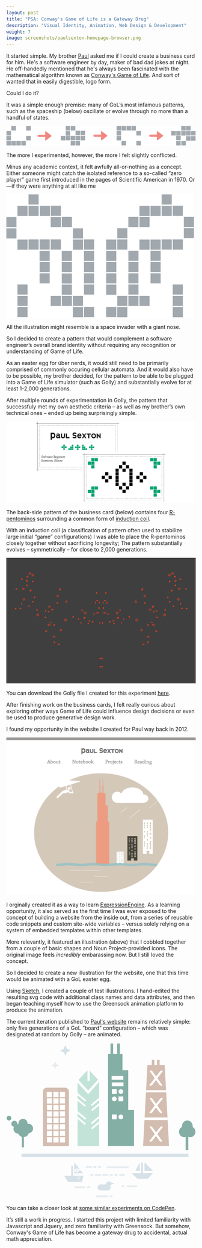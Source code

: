 ```yaml
---
layout: post
title: "PSA: Conway's Game of Life is a Gateway Drug"
description: "Visual Identity, Animation, Web Design & Development"
weight: 7
image: screenshots/paulsexton-homepage-browser.png
---
```

It started simple. My brother [Paul](http://psexton.net) asked me if I could create a business card for him. He's a software engineer by day, maker of bad dad jokes at night. He off-handedly mentioned that he's always been fascinated with the mathematical algorithm known as [Conway's Game of Life](http://conwaylife.com/wiki/Conway%27s_Game_of_Life). And sort of wanted that in easily digestible, logo form. 

Could I do it? 

It was a simple enough premise: many of GoL’s most infamous patterns, such as the spaceship (below) oscillate or evolve through no more than a handful of states.

![Illustration of Conway Game of Life Glider](/assets/img/conway-1.png)

The more I experimented, however, the more I felt slightly conflicted.

Minus any academic context, it felt awfully all-or-nothing as a concept. Either someone might catch the isolated reference to a so-called “zero player” game first introduced in the pages of Scientific American in 1970. Or—if they were anything at all like me

![Illustration of Conway Game of Life Automaton](/assets/img/conway-2.png)

All the illustration might resemble is a space invader with a giant nose.

So I decided to create a pattern that would complement a software engineer’s overall brand identity without requiring any recognition or understanding of Game of Life.

As an easter egg for über nerds, it would still need to be primarily comprised of commonly occuring cellular automata. And it would also have to be possible, my brother decided, for the pattern to be able to be plugged into a Game of Life simulator (such as Golly) and substantially evolve for at least 1-2,000 generations.

After multiple rounds of experimentation in Golly, the pattern that successfuly met my own aesthetic criteria – as well as my brother’s own technical ones – ended up being surprisingly simple.

![Illustration of Business Card](/assets/img/conway-businesscard.png)

The back-side pattern of the business card (below) contains four [R-pentominos](http://conwaylife.com/w/index.php?title=R-pentomino) surrounding a common form of [induction coil](http://conwaylife.com/wiki/Induction_coil).

With an induction coil (a classification of pattern often used to stabilize large initial “game” configurations) I was able to place the R-pentominos closely together without sacrificing longevity; The pattern substantially evolves – symmetrically – for close to 2,000 generations.

![Screenshot from Golly](/assets/img/golly-still.png)

You can download the Golly file I created for this experiment [here](http://tinykitelab.com/assets/gol-businesscard.rle).

After finishing work on the business cards, I felt really curious about exploring other ways Game of Life could influence design decisions or even be used to produce generative design work.

I found my opportunity in the website I created for Paul way back in 2012.

![Screenshot of Old Illustration](/assets/img/oldwebsite.png)

I orginally created it as a way to learn [ExpressionEngine](https://ellislab.com/expressionengine). As a learning opportunity, it also served as the first time I was ever exposed to the concept of building a website from the inside out, from a series of reusable code snippets and custom site-wide variables – versus solely relying on a system of embedded templates within other templates.

More relevantly, it featured an illustration (above) that I cobbled together from a couple of basic shapes and Noun Project-provided icons. The original image feels _incredibly_ embarassing now. But I still loved the concept.

So I decided to create a new illustration for the website, one that this time would be animated with a GoL easter egg.

Using [Sketch](https://www.sketchapp.com/), I created a couple of test illustrations. I hand-edited the resulting svg code with additional class names and data attributes, and then began teaching myself how to use the Greensock animation platform to produce the animation.

The current iteration published to [Paul's website](http://psexton.net) remains relatively simple: only five generations of a GoL “board” configuration – which was designated at random by Golly – are animated.

<svg class="animation" xmlns="http://www.w3.org/2000/svg" xmlns:xlink="http://www.w3.org/1999/xlink" viewBox="0 0 438 360">
  <defs>
    <ellipse id="path-1" cx="30.8635392" cy="19.3007916" rx="4.5" ry="4.5" />
    <mask id="mask-2" x="0" y="0" width="9" height="9" fill="#fff">
      <use xlink:href="#path-1" />
    </mask>
  </defs>
  <g fill="none" fill-rule="evenodd">
    <g class="stars">
      <path class="Star1" fill="#D6E1E8" d="M136.618 30.585l3.292-8.733 9.026-3.517-8.54-4.506-3.96-8.25-4.202 8.73-8.298 4.303 9.426 3.717 3.256 8.248" />
      <path class="Star2" fill="#E7ECF0" d="M113.213 60.688l2.37-5.94 6.5-2.39-6.15-3.065-2.85-5.605-3.027 5.937-5.974 2.928 6.787 2.527 2.34 5.608" />
    </g>
    <g class="tree1" transform="translate(.5 168)" fill="#84AEA5">
      <path class="trunk" d="M35.166 43.84h5v30h-5z" />
      <circle id="foliage" cx="39.0683617" cy="37.0382118" r="13" />
      <ellipse class="foliage" cx="38.0598421" cy="18.3982702" rx="10.5" ry="10.5" />
      <ellipse class="foliage" cx="50.3948271" cy="30.2452058" rx="11" ry="11" />
      <ellipse class="foliage" cx="27.0919663" cy="31.0214532" rx="11" ry="11" />
      <ellipse class="foliage" cx="18.0683617" cy="19.2452058" rx="7" ry="7" />
      <ellipse class="foliage_animated" cx="5.64587214" cy="6.21733856" rx="5.5" ry="5.5" />
    </g>
    <g class="tree2" fill="#84AEA5">
      <path class="trunk" d="M414.874 248.157h6v-34h-6" />
      <path d="M423.415 205.8c0 6.904-5.373 12.5-12 12.5s-12-5.596-12-12.5c0-6.902 5.373-12.5 12-12.5s12 5.598 12 12.5z" id="foliage" />
      <path d="M425.438 193.3c6.627 0 12 5.598 12 12.5 0 6.904-5.373 12.5-12 12.5s-12-5.596-12-12.5c0-6.902 5.373-12.5 12-12.5" id="foliage" />
      <path d="M418.712 179.755c6.903 0 12.5 6.044 12.5 13.5s-5.597 13.5-12.5 13.5c-6.904 0-12.5-6.044-12.5-13.5s5.596-13.5 12.5-13.5" id="foliage" />
    </g>
    <g class="sqbuilding">
      <path d="M84.714 112.866c0-4.97 4.03-9.002 9-9.002h42.002c4.97 0 9 4.022 9 9.002v125.998H84.713V112.866z" id="structure" fill="#D3BDB0" />
      <g class="sqwGroup" fill="#FFF">
        <path class="w" data-index="1" d="M108.865 218.497h12v12h-12z" />
        <path class="w" data-index="2" d="M93.88 218.417h12v12h-12z" />
        <path class="w" data-index="3" d="M123.85 203.33h12v12h-12z" />
        <path class="w" data-index="4" d="M108.865 203.692h12v12h-12z" />
        <path class="w" data-index="5" d="M93.88 203.61h12v12h-12z" />
        <path class="w" data-index="6" d="M123.85 188.364h12v12h-12z" />
        <path class="w" data-index="7" d="M108.865 188.726h12v12h-12z" />
        <path class="w" data-index="8" d="M93.88 188.645h12v12h-12z" />
        <path class="w" data-index="9" d="M123.85 173.197h12v12h-12z" />
        <path class="w" data-index="10" d="M108.865 173.558h12v12h-12z" />
        <path class="w" data-index="11" d="M93.88 173.478h12v12h-12z" />
        <path class="w" data-index="12" d="M123.85 158.392h12v12h-12z" />
        <path class="w" data-index="13" d="M108.865 158.753h12v12h-12z" />
        <path class="w" data-index="14" d="M93.88 158.673h12v12h-12z" />
        <path class="w" data-index="15" d="M123.85 143.426h12v12h-12z" />
        <path class="w" data-index="16" d="M108.865 143.787h12v12h-12z" />
        <path class="w" data-index="17" d="M93.88 143.707h12v12h-12z" />
        <path class="w" data-index="18" d="M123.7 128.26h12v12h-12z" />
        <path class="w" data-index="19" d="M108.713 128.62h12v12h-12z" />
        <path class="w" data-index="20" d="M93.726 128.54h12v12h-12z" />
        <path class="w" data-index="21" d="M108.665 113.687h12v12h-12z" />
        <path class="w" data-index="22" d="M123.85 113.687h12v12h-12z" />
        <path class="w" data-index="23" d="M123.85 218.458h12v12h-12z" />
        <path class="w" data-index="24" d="M93.478 113.687h12v12h-12z" />
      </g>
    </g>
    <g class="hancock">
      <path class="structure" fill="#D3BDB0" d="M326.352 51.64h40l10 187h-60" />
      <path class="detail" fill="#FFF" d="M319.71 172.634h53v6h-53m3.127-68.842h47v5h-47z" />
      <g class="xGroup" fill="#FFF">
        <path d="M333.23 193.094c1.656 0 3.78 1.087 4.75 2.438l22.14 30.79c.97 1.345.415 2.436-1.242 2.436h-.18c-1.655 0-3.772-1.097-4.73-2.45l-21.766-30.762c-.958-1.354-.398-2.452 1.264-2.452h-.236z" id="detail" />
        <path d="M360.31 193.182c-1.657 0-3.827 1.064-4.843 2.375l-23.905 30.825c-1.017 1.312-.507 2.376 1.158 2.376h.295c1.657 0 3.816-1.065 4.82-2.376l23.62-30.825c1.006-1.312.482-2.375-1.18-2.375h.035z" id="detail" />
      </g>
      <g class="xGroup" fill="#FFF">
        <path d="M333.23 127.196c1.656 0 3.78 1.087 4.75 2.437l22.14 30.79c.97 1.346.415 2.437-1.242 2.437h-.18c-1.655 0-3.772-1.097-4.73-2.45l-21.766-30.762c-.958-1.354-.398-2.452 1.264-2.452h-.236z" id="Path-7" />
        <path d="M360.31 127.283c-1.657 0-3.827 1.065-4.843 2.376l-23.905 30.82c-1.017 1.31-.507 2.372 1.158 2.372h.295c1.657 0 3.816-1.066 4.82-2.377l23.62-30.825c1.006-1.312.482-2.376-1.18-2.376h.035z" id="Path-7" />
      </g>
      <g class="xGroup" fill="#FFF">
        <path d="M333.23 63.79c1.656 0 3.78 1.088 4.75 2.438l22.14 30.79c.97 1.346.415 2.437-1.242 2.437h-.18c-1.655 0-3.772-1.097-4.73-2.45L332.202 66.24c-.958-1.353-.398-2.45 1.264-2.45h-.236z" id="Path-7" />
        <path d="M360.31 63.878c-1.657 0-3.827 1.065-4.843 2.376L331.562 97.08c-1.017 1.31-.507 2.375 1.158 2.375h.295c1.657 0 3.816-1.065 4.82-2.376l23.62-30.83c1.006-1.31.482-2.38-1.18-2.38h.035z" id="Path-7" />
      </g>
      <path class="detail" fill="#D3BDB0" d="M336.498 39.16h6v13h-6m12.068-13h6v13h-6z" />
    </g>
    <g class="willets" transform="translate(234.885 1)">
      <path d="M33.73 24.532H.4v213h33.33v-213zm13.334 37.826H33.73v175.174h13.334V62.358zm13.334 92.078H47.064v83.096h13.334v-83.096z" id="structure" fill="#84AFA5" />
      <path class="detail" fill="#84AEA5" d="M6.116.688h6v24h-6zm15.454 0h6v24h-6z" />
      <path class="detail" fill="#FDFDFD" d="M9.116 90.697h27v9h-27m-.372-24h27v9h-27" />
      <rect class="cw" fill="#FFF" x="24.5712272" y="164.956077" width="11" height="11" rx="5.5" />
      <path class="sqw" fill="#FFF" d="M9.336 164.956h11v11h-11z" />
      <rect class="cw" fill="#FFF" x="24.5712272" y="106.37828" width="11" height="11" rx="5.5" />
      <path class="sqw" fill="#FFF" d="M9.336 106.378h11v11h-11zM24.57 123.27h11v11h-11z" />
      <rect class="cw" fill="#FFF" x="9.33596848" y="123.268531" width="11" height="11" rx="5.5" />
    </g>
    <g class="vbuilding">
      <path class="structure" fill="#C3E3D8" d="M164.76 88.864h50.002v150h-50" />
      <path class="detail" fill="#FFF" d="M162.024 113.7l22.98 19.284-2.57 3.064-22.98-19.284m1.74 8.8l22.982 19.283-2.57 3.064-22.983-19.28m59.81-4.69l-22.98 19.29 2.57 3.065 22.98-19.284m-1.743 8.8l-22.98 19.283 2.57 3.064 22.983-19.282m-59.81 16.833l22.98 19.284-2.57 3.065-22.98-19.283m1.74 8.8l22.983 19.284-2.57 3.062-22.983-19.282m59.81-4.687l-22.98 19.284 2.57 3.065 22.98-19.28m-1.743 8.8l-22.98 19.28 2.57 3.065 22.983-19.28" />
      <path class="roof" fill="#C2E3D7" d="M189.76 61.268l25 27-25 27-25-27" />
      <path class="detail" fill="#FFF" d="M164.925 83.888l24.372 26.518 24.366-26.518 2.24 5.176-26.606 29.824-27.394-29.824" />
      <path class="detail" fill="#FFF" d="M187.706 57.864h5v30h-5z" />
    </g>
    <g class="lake">
      <path class="beach" fill="#D6E1E8" d="M35.187 256.416h386v8h-386" />
      <g class="boat1" transform="translate(132.82 275.77)">
        <path d="M.725 31.718h45l-3.342 14H9.88l-9.155-14z" id="hull" fill="#D6E1E8" />
        <text class="comment" font-family="EnzoOT-Black, Enzo OT" font-size="12.0473531" font-weight="700" fill="#FFF">
          <tspan x="31.3015812" y="42.3040746">//</tspan>
        </text>
        <path class="mast" fill="#D6E1E8" d="M17.386 8.87h4v24h-4" />
        <path class="sail" fill="#D6E1E8" d="M24.41.92v25h20" />
        <use class="detail" stroke="#FFF" mask="url(#mask-2)" stroke-width="5.13" xlink:href="#path-1" />
        <path class="detail" fill="#FFF" d="M34.07 17.104l3.862-1.035.518 1.93-3.864 1.03m-11.453 1.21l3.864-1.037.517 1.93-3.864 1.037" />
      </g>
      <g class="boat2" fill="#D6E1E8">
        <path class="hull" d="M339.4 301.44h-50l13.722 13h24.158" />
        <path class="mast" d="M315.924 276.674h-4v25h4z" />
        <path class="sail" d="M308.524 276.44l-10 20h10m11.056-20l20 20h-20" />
      </g>
      <g class="duck" transform="translate(211.244 320)" fill="#D6E1E8">
        <rect class="torso" x="0.0292825736" y="7.62807107" width="30" height="14" rx="7" />
        <ellipse class="head" cx="26.1322536" cy="5.62564369" rx="6.5" ry="5" />
        <path class="beak" d="M31.24 7.56v-4l8 1.454" />
      </g>
      <path class="ripples detail" d="M274.133 307.624h-13v-4h13m-38.153 3.916h-14v-3.916h14m-17 4h-14v-4h14m27.21 3.884h-7v-4h7m-44.888 4h-7v-4h7m56.152 4.116h-7v-4h7m-22.48 53.24h-27.36v-3.916h27.36m10.533 4h-7v-4h7m-87.165-16.93h24v-4h-24m35.6 3.874h-7v-4h7m108.46 2.125h-24v-4h24m-35.602 3.875h7v-4h-7m-58.457-40.54h-7v-4h7m10.903 4h-7v-4h7m-21.34 4h-14v-4h14m84.65 4.392h-50v-4h50" fill="#E6ECF0" />
    </g>
  </g>
</svg>

You can take a closer look at [some similar experiments on CodePen](http://codepen.io/tinykite/). 

It’s still a work in progress. I started this project with limited familiarity with Javascript and Jquery, and zero familiarity with Greensock. But somehow, Conway's Game of Life has become a gateway drug to accidental, actual math appreciation. 
